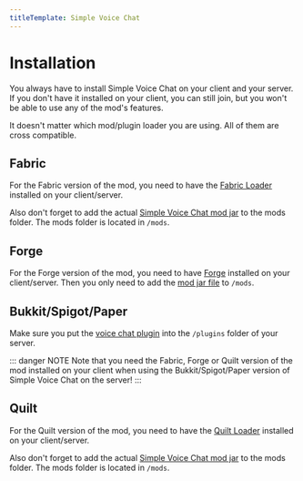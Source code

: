 ```yaml
---
titleTemplate: Simple Voice Chat
---
```


# Installation

You always have to install Simple Voice Chat on your client and your server.
If you don't have it installed on your client, you can still join, but you won't be able to use any of the mod's features.

It doesn't matter which mod/plugin loader you are using. All of them are cross compatible.


## Fabric

For the Fabric version of the mod, you need to have the [Fabric Loader](https://fabricmc.net/use/) installed on your client/server.

Also don't forget to add the actual [Simple Voice Chat mod jar](https://www.curseforge.com/minecraft/mc-mods/simple-voice-chat/files/all?filter-status=1&filter-game-version=2020709689%3A7499) to the mods folder. The mods folder is located in `/mods`.


## Forge

For the Forge version of the mod, you need to have [Forge](https://files.minecraftforge.net/) installed on your client/server. Then you only need to add the [mod jar file](https://www.curseforge.com/minecraft/mc-mods/simple-voice-chat/files/all?filter-status=1&filter-game-version=2020709689%3A7498) to `/mods`.

## Bukkit/Spigot/Paper

Make sure you put the [voice chat plugin](https://www.curseforge.com/minecraft/bukkit-plugins/simple-voice-chat/files/all) into the `/plugins` folder of your server.

::: danger NOTE
Note that you need the Fabric, Forge or Quilt version of the mod installed on your client when using the Bukkit/Spigot/Paper version of Simple Voice Chat on the server!
:::

## Quilt

For the Quilt version of the mod, you need to have the [Quilt Loader](https://quiltmc.org/install/) installed on your client/server.

Also don't forget to add the actual [Simple Voice Chat mod jar](https://www.curseforge.com/minecraft/mc-mods/simple-voice-chat/files/all?filter-status=1&filter-game-version=2020709689%3A9153) to the mods folder. The mods folder is located in `/mods`.

<ClientOnly>
    <WikiTracker name="installation"/>
</ClientOnly>
